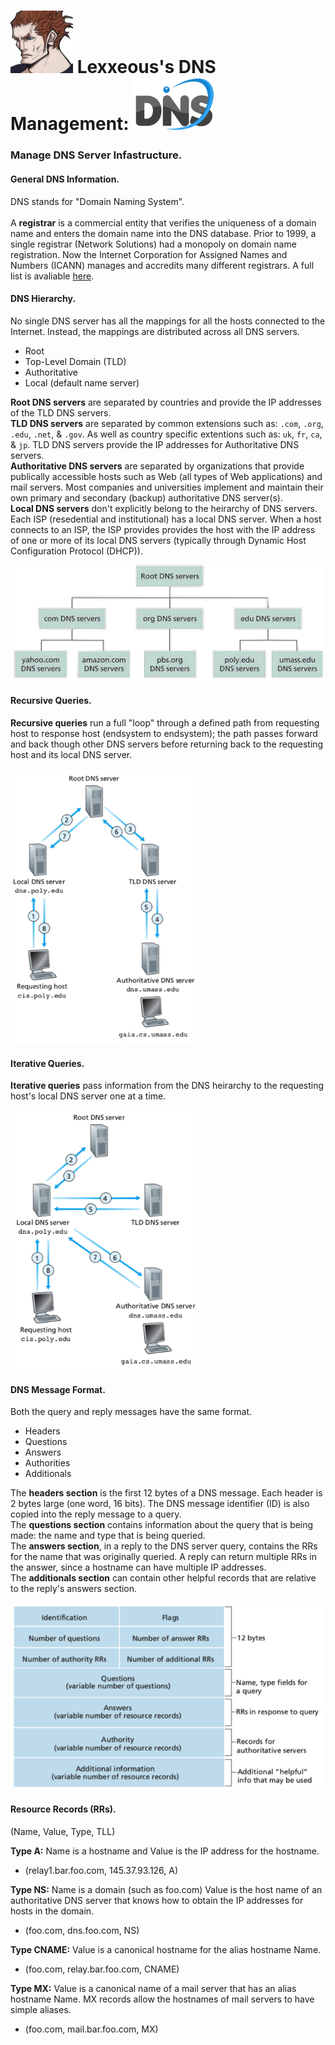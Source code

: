 <!-- DNS Management -->

# <img src="../../.pics/Lexxeous/lexx_headshot_clear.png" width="100px"/> Lexxeous's DNS Management: <img src="../../.pics/Protocols/DNS/dns_logo.png" width="130"/>
### Manage DNS Server Infastructure.

#### General DNS Information.

DNS stands for "Domain Naming System".<br>
<br>
A **registrar** is a commercial entity that verifies the uniqueness of a domain name and enters the domain name into the DNS database. Prior to 1999, a single registrar (Network Solutions) had a monopoly on domain name registration. Now the Internet Corporation for Assigned Names and Numbers (ICANN) manages and accredits many different registrars. A full list is avaliable [here](https://www.internic.net).

#### DNS Hierarchy.

No single DNS server has all the mappings for all the hosts connected to the Internet. Instead, the mappings are distributed across all DNS servers.

 * Root
 * Top-Level Domain (TLD)
 * Authoritative
 * Local (default name server)

**Root DNS servers** are separated by countries and provide the IP addresses of the TLD DNS servers.<br>
**TLD DNS servers** are separated by common extensions such as: `.com`, `.org`, `.edu`, `.net`, & `.gov`. As well as country specific extentions such as: `uk`, `fr`, `ca`, & `jp`. TLD DNS servers provide the IP addresses for Authoritative DNS servers.<br>
**Authoritative DNS servers** are separated by organizations that provide publically accessible hosts such as Web (all types of Web applications) and mail servers. Most companies and universities implement and maintain their own primary and secondary (backup) authoritative DNS server(s).<br>
**Local DNS servers** don't explicitly belong to the heirarchy of DNS servers. Each ISP (resedential and institutional) has a local DNS server. When a host connects to an ISP, the ISP provides provides the host with the IP address of one or more of its local DNS servers (typically through Dynamic Host Configuration Protocol (DHCP)).

<img src="../../.pics/Protocols/DNS/dns_hierarchy.png" width="500"/>

#### Recursive Queries.

**Recursive queries** run a full "loop" through a defined path from requesting host to response host (endsystem to endsystem); the path passes forward and back though other DNS servers before returning back to the requesting host and its local DNS server.

<img src="../../.pics/Protocols/DNS/recursive_query.png" width="300"/>

#### Iterative Queries.

**Iterative queries** pass information from the DNS heirarchy to the requesting host's local DNS server one at a time.

<img src="../../.pics/Protocols/DNS/iterative_query.png" width="300"/>

#### DNS Message Format.

Both the query and reply messages have the same format.

 * Headers
 * Questions
 * Answers
 * Authorities
 * Additionals

The **headers section** is the first 12 bytes of a DNS message. Each header is 2 bytes large (one word, 16 bits). The DNS message identifier (ID) is also copied into the reply message to a query.<br>
The **questions section** contains information about the query that is being made: the name and type that is being queried.<br>
The **answers section**, in a reply to the DNS server query, contains the RRs for the name that was originally queried. A reply can return multiple RRs in the answer, since a hostname can have multiple IP addresses.<br>
The **additionals section** can contain other helpful records that are relative to the reply's answers section.<br>

<img src="../../.pics/Protocols/DNS/dns_message_format.png" width="500"/>


#### Resource Records (RRs).

(Name, Value, Type, TLL)

**Type A:** Name is a hostname and Value is the IP address for the hostname.

 * (relay1.bar.foo.com, 145.37.93.126, A)

**Type NS:** Name is a domain (such as foo.com) Value is the host name of an authoritative DNS server that knows how to obtain the IP addresses for hosts in the domain.

 * (foo.com, dns.foo.com, NS)

**Type CNAME:** Value is a canonical hostname for the alias hostname Name.

 * (foo.com, relay.bar.foo.com, CNAME)

**Type MX:** Value is a canonical name of a mail server that has an alias hostname Name. MX records allow the hostnames of mail servers to have simple aliases.

 * (foo.com, mail.bar.foo.com, MX)






